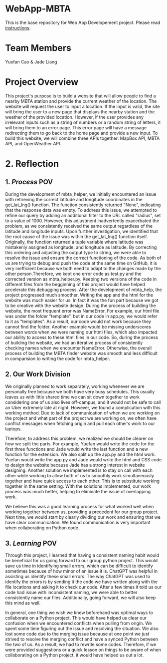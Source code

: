 # WebApp-MBTA
 This is the base repository for Web App Developement project. Please read [instructions](instructions.md). 

# Team Members
Yuefan Cao & Jade Liang

# Project Overview
This project's purpose is to build a website that will allow people to find a nearby MBTA station and provide the current weather of the location. The website will request the user to input a location. If the input is valid, the site will bring the user to a new page that displays the nearby station and the weather of the provided location. However, if the user provides any irrelevant inputs such as a string of numbers or a random string of letters, it will bring them to an error page. This error page will have a message redirecting them to go back to the home page and provide a new input. To build this website, we will combine three APIs together: MapBox API, MBTA API, and OpenWeather API. 

# 2. Reflection
 ## 1. *Process* POV
During the development of mbta_helper, we initially encountered an issue with retrieving the correct latitude and longitude coordinates in the get_lat_lng() function. The function consistently returned "None", indicating that the response data was empty. To address this issue, we attempted to refine our query by adding an additional filter to the URL called "radius", set to a value of 1000. However, this adjustment inadvertently exacerbated the problem, as we consistently received the same output regardless of the latitude and longitude inputs. Upon further investigation, we identified that the root cause of the issue was within the get_lat_lng() function itself. Originally, the function returned a tuple variable where latitude was mistakenly assigned as longitude, and longitude as latitude. By correcting this ordering and adjusting the output type to string, we were able to resolve the issue and ensure the correct functioning of the code. As both of us are trying to debug and push the code at the same time on GitHub, it is very inefficient because we both need to adapt to the changes made by the other person.Therefore, we kept one error code as test.py and the corrected version as mbta_helper.py. Keeping two versions of the code in different files from the begginning of this project would have helped accelerate this debugging process. 
After the development of mbta_help, the project progressed much smoother. Writing the app and the html for the website was much easier for us. In fact it was the fun part because we got to be creative with the website design. Duirng the process of building the website, the most frequent error was NameError. For example, our html file was under the folder "template", but in our code in app.py, we would refer to it as "templates". As a result, our code would not work because they cannot find the folder. Another example would be missing underscores between words when we were naming our html files, which also impacted our ability to access to these html files in our code. So, during the process of building the website, we had an iterative process of consistently checking names when we encounter NameError. Otherwise, the overall process of building the MBTA finder website was smooth and less difficult in comparision to writing the code for mbta_helper.
 ## 2. Our Work Division
We originally planned to work separately, working whenever we are personally free because we both have very busy schedules. This usually leaves us with little shared time we can sit down together to work considering one of us also lives off-campus, and it would not be safe to call an Uber extremely late at night. However, we found a complication with this working method. Due to lack of communication of when we are working on the project and what part of the project we are working on, we often have conflict messages when fetching origin and pull each other’s work to our laptops.  

Therefore, to address this problem, we realized we should be clearer on how we split the parts. For example, Yuefan would write the code for the first three functions and Jade would write the last function and a new function for the extension. We also split up the app.py and the html work. Yuefan would write the app.py and Jade would write the html and CSS code to design the website because Jade has a strong interest in website designing. Another solution we implemented is to stay on call with each other while working to allow both of us to smoothly work simultaneously together and have quick access to each other. This is to substitute working together in the same setting. With the solutions implemented, our work process was much better, helping to eliminate the issue of overlapping work.  

We believe this was a good learning process for what worked well when working together between us, providing a precedent for our group project. Next time, we would start by clearly dividing our work and ensuring that we have clear communication. We found communication is very important when collaborating on Python code. 
## 3. *Learning* POV
Through this project, I learned that having a consistent naming habit would be beneficial for us going forward to our group python project. This would save us time in identifying small errors, which can be difficult to identify sometimes because of how minor of an issue it is. ChatGPT was helpful in assisting us identify these small errors. The way ChatGPT was used to identify the errors is by sending it the code we have written along with the file locations and asking it to check our code. After a few times it told us our code had issue with inconsistent naming, we were able to better consistently name our files. Additionally, going forward, we will also keep this mind as well.  

In general, one thing we wish we knew beforehand was optimal ways to collaborate on a Python project. This would have helped us clear our confusion when we encountered conflicts when pulling from origin. We spent some time figuring out the issue and resolving the situation. We also lost some code due to the merging issue because at one point we just strived to resolve the merging conflict and have a synced Python between the two of us. As a result, we had to rewrite some codes. Therefore, if we were provided suggestions or a quick lesson on things to be aware of when collaborating on a Python project, it would have helped us out a lot.  
